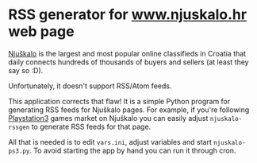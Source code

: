 # RSS generator for www.njuskalo.hr web page

[Njuškalo](www.njuskalo.hr) is the largest and most popular online
classifieds in Croatia that daily connects hundreds of thousands of buyers and sellers
(at least they say so :D).

Unfortunately, it doesn't support RSS/Atom feeds.

This application corrects that flaw! It is a simple Python program
for generating RSS feeds for Njuškalo pages. For example,
if you're following 
[Playstation3](http://www.njuskalo.hr/ps3-igre) games market
 on Njuškalo you can easily adjust `njuskalo-rssgen` to
generate RSS feeds for that page. 

All that is needed is to edit `vars.ini`, adjust variables and
start `njuskalo-ps3.py`. To avoid starting the app by hand
you can run it through cron.
